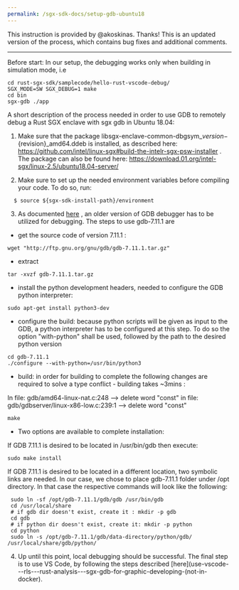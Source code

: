 ```yaml
---
permalink: /sgx-sdk-docs/setup-gdb-ubuntu18
---
```

This instruction is provided by @akoskinas. Thanks!
This is an updated version of the process, which contains bug fixes and additional comments.

------------------------------
Before start: In our setup, the debugging works only when building in simulation mode, i.e
```
cd rust-sgx-sdk/samplecode/hello-rust-vscode-debug/
SGX_MODE=SW SGX_DEBUG=1 make
cd bin
sgx-gdb ./app
```
A short description of the process needed in order to use GDB to remotely debug a Rust SGX enclave with sgx gdb in Ubuntu 18.04:

1. Make sure that the package libsgx-enclave-common-dbgsym_${version}-${revision}_amd64.ddeb is installed, as described here: https://github.com/intel/linux-sgx#build-the-intelr-sgx-psw-installer . The  package can also be found here: https://download.01.org/intel-sgx/linux-2.5/ubuntu18.04-server/

2. Make sure to set up the needed environment variables before compiling your code. To do so, run:
```
  $ source ${sgx-sdk-install-path}/environment  
```
3. As documented [here](debugging-a-local-rust-sgx-enclave-in-docker-with-sgx-gdb.md) , an older version of GDB debugger has to be utilized for debugging.  The steps to use gdb-7.11.1 are

- get the source code of version 7.11.1 :
```
wget "http://ftp.gnu.org/gnu/gdb/gdb-7.11.1.tar.gz"
```

- extract
```
tar -xvzf gdb-7.11.1.tar.gz
```
- install the python development headers, needed to configure the GDB python interpreter:
```
sudo apt-get install python3-dev
```

- configure the build: because python scripts will be given as input to the GDB, a python interpreter has to be configured at this step. To do so the option "with-python" shall be used, followed by the path to the desired python version
```
cd gdb-7.11.1
./configure --with-python=/usr/bin/python3
```

- build: in order for building to complete the following changes are required to solve a type conflict - building takes ~3mins :

In file: gdb/amd64-linux-nat.c:248 --> delete word "const"
in file: gdb/gdbserver/linux-x86-low.c:239:1 --> delete word "const"
```
make
```

- Two options are available to complete installation:

If GDB 7.11.1 is desired to be located in /usr/bin/gdb then execute:

```
sudo make install
```
If GDB 7.11.1 is desired to be located in a different location, two symbolic links are needed. In our case,  we chose to place gdb-7.11.1 folder under /opt directory. In that case the respective commands will look like the following:
```
 sudo ln -sf /opt/gdb-7.11.1/gdb/gdb /usr/bin/gdb
 cd /usr/local/share
 # if gdb dir doesn't exist, create it : mkdir -p gdb
 cd gdb
 # if python dir doesn't exist, create it: mkdir -p python
 cd python
 sudo ln -s /opt/gdb-7.11.1/gdb/data-directory/python/gdb/ /usr/local/share/gdb/python/
```
4. Up until this point, local debugging should be successful. The final step is to use VS Code, by following the steps described [here](use-vscode---rls---rust-analysis---sgx-gdb-for-graphic-developing-(not-in-docker).
